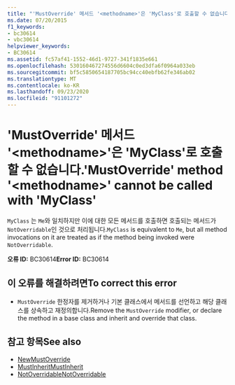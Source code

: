 ```yaml
---
title: "'MustOverride' 메서드 '<methodname>'은 'MyClass'로 호출할 수 없습니다."
ms.date: 07/20/2015
f1_keywords:
- bc30614
- vbc30614
helpviewer_keywords:
- BC30614
ms.assetid: fc57af41-1552-46d1-9727-341f1835e661
ms.openlocfilehash: 530160467274556d6604c0ed3dfa6f0964a033eb
ms.sourcegitcommit: bf5c5850654187705bc94cc40ebfb62fe346ab02
ms.translationtype: MT
ms.contentlocale: ko-KR
ms.lasthandoff: 09/23/2020
ms.locfileid: "91101272"
---
```

# <a name="mustoverride-method-methodname-cannot-be-called-with-myclass"></a><span data-ttu-id="8ab2d-102">'MustOverride' 메서드 '\<methodname>'은 'MyClass'로 호출할 수 없습니다.</span><span class="sxs-lookup"><span data-stu-id="8ab2d-102">'MustOverride' method '\<methodname>' cannot be called with 'MyClass'</span></span>

<span data-ttu-id="8ab2d-103">`MyClass` 는 `Me`와 일치하지만 이에 대한 모든 메서드를 호출하면 호출되는 메서드가 `NotOverridable`인 것으로 처리됩니다.</span><span class="sxs-lookup"><span data-stu-id="8ab2d-103">`MyClass` is equivalent to `Me`, but all method invocations on it are treated as if the method being invoked were `NotOverridable`.</span></span>  
  
 <span data-ttu-id="8ab2d-104">**오류 ID:** BC30614</span><span class="sxs-lookup"><span data-stu-id="8ab2d-104">**Error ID:** BC30614</span></span>  
  
## <a name="to-correct-this-error"></a><span data-ttu-id="8ab2d-105">이 오류를 해결하려면</span><span class="sxs-lookup"><span data-stu-id="8ab2d-105">To correct this error</span></span>  
  
- <span data-ttu-id="8ab2d-106">`MustOverride` 한정자를 제거하거나 기본 클래스에서 메서드를 선언하고 해당 클래스를 상속하고 재정의합니다.</span><span class="sxs-lookup"><span data-stu-id="8ab2d-106">Remove the `MustOverride` modifier, or declare the method in a base class and inherit and override that class.</span></span>  
  
## <a name="see-also"></a><span data-ttu-id="8ab2d-107">참고 항목</span><span class="sxs-lookup"><span data-stu-id="8ab2d-107">See also</span></span>

- [<span data-ttu-id="8ab2d-108">New</span><span class="sxs-lookup"><span data-stu-id="8ab2d-108">MustOverride</span></span>](../language-reference/modifiers/mustoverride.md)
- [<span data-ttu-id="8ab2d-109">MustInherit</span><span class="sxs-lookup"><span data-stu-id="8ab2d-109">MustInherit</span></span>](../language-reference/modifiers/mustinherit.md)
- [<span data-ttu-id="8ab2d-110">NotOverridable</span><span class="sxs-lookup"><span data-stu-id="8ab2d-110">NotOverridable</span></span>](../language-reference/modifiers/notoverridable.md)
